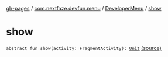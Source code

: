 [gh-pages](../../index.md) / [com.nextfaze.devfun.menu](../index.md) / [DeveloperMenu](index.md) / [show](.)

# show

`abstract fun show(activity: FragmentActivity): `[`Unit`](https://kotlinlang.org/api/latest/jvm/stdlib/kotlin/-unit/index.html) [(source)](https://github.com/NextFaze/dev-fun/tree/master/devfun-menu/src/main/java/com/nextfaze/devfun/menu/DeveloperMenu.kt#L23)